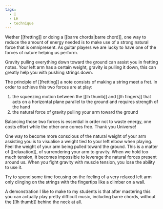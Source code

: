 ```yaml
---
tags:
  - 🌲
  - LH
  - technique
---
```

Wether [[fretting]] or doing a [[barre chords|barre chord]], one way to reduce the amount of energy needed is to make use of a strong natural force that is omnipresent. As guitar players we are lucky to have one of the forces of nature helping us perform. 

Gravity pulling everything down toward the ground can assist you in fretting notes. Your left arm has a certain weight, gravity is pulling it down, this can greatly help you with pushing strings down. 

The principle of [[fretting]] a note consists of making a string meet a fret. In order to achieve this two forces are at play:
1. the squeezing motion between the [[lh thumb]] and [[lh fingers]] that acts on a horizontal plane parallel to the ground and requires strength of the hand
2. the natural force of gravity pulling your arm toward the ground

Balancing those two forces is essential in order not to waste energy, one costs effort while the other one comes free. Thank you Universe!

One way to become more conscious of the natural weight of your arm assisting you is to visualise a weight tied to your left elbow when playing. Feel the weight of your arm being pulled toward the ground. This is a matter of [[relaxation]], of surrendering your arm to gravity. When we hold too much tension, it becomes impossible to leverage the natural forces present around us. When you fight gravity with muscle tension, you lose the ability to use it. 

Try to spend some time focusing on the feeling of a very relaxed left arm only clinging on the strings with the fingertips like a climber on a wall. 

A demonstration I like to make to my students is that after mastering this you can actually play pretty difficult music, including barre chords, without the [[lh thumb]] behind the neck at all. 


